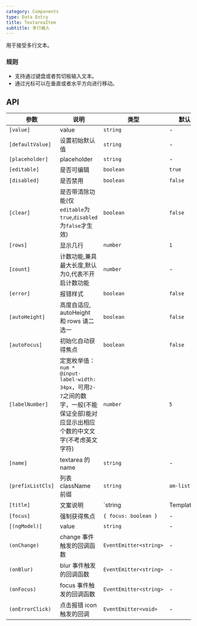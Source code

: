 ```yaml
---
category: Components
type: Data Entry
title: TextareaItem
subtitle: 多行输入
---
```



用于接受多行文本。

### 规则
- 支持通过键盘或者剪切板输入文本。
- 通过光标可以在垂直或者水平方向进行移动。


## API

参数 | 说明 | 类型 | 默认值
----|-----|------|------
| `[value]` | value | `string` | - |
| `[defaultValue]` | 设置初始默认值 | `string` | - |
| `[placeholder]` | placeholder | `string` | - |
| `[editable]` | 是否可编辑 | `boolean` | `true` |
| `[disabled]` | 是否禁用 | `boolean` | `false` |
| `[clear]` | 是否带清除功能(仅`editable`为`true`,`disabled`为`false`才生效) | `boolean` | `false` |
| `[rows]` | 显示几行 | `number` | `1` |
| `[count]` | 计数功能,兼具最大长度,默认为0,代表不开启计数功能 | `number` | - |
| `[error]` | 报错样式 | `boolean` | `false` |
| `[autoHeight]` | 高度自适应, autoHeight 和 rows 请二选一 | `boolean` | `false` |
| `[autoFocus]` | 初始化自动获得焦点 | `boolean` | `false` |
| `[labelNumber]` | 定宽枚举值：`num * @input-label-width: 34px`，可用`2-7`之间的数字，一般(不能保证全部)能对应显示出相应个数的中文文字(不考虑英文字符) | `number` | `5` |
| `[name]` | textarea 的 name | `string` | - |
| `[prefixListCls]` | 列表 className 前缀 | `string` | `am-list` |
| `[title]` | 文案说明 | `string | TemplateRef` | - |
| `[focus]` | 强制获得焦点 | `{ focus: boolean }` | - |
| `[(ngModel)]` | value | `string` | - |
| `(onChange)` | change 事件触发的回调函数 | `EventEmitter<string>` | - |
| `(onBlur)` | blur 事件触发的回调函数 | `EventEmitter<string>` | - |
| `(onFocus)` | focus 事件触发的回调函数 | `EventEmitter<string>` | - |
| `(onErrorClick)` | 点击报错 icon 触发的回调 | `EventEmitter<void>` | - |
